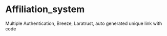 # Affiliation_system
Multiple Authentication, Breeze, Laratrust, auto generated unique link with code 

